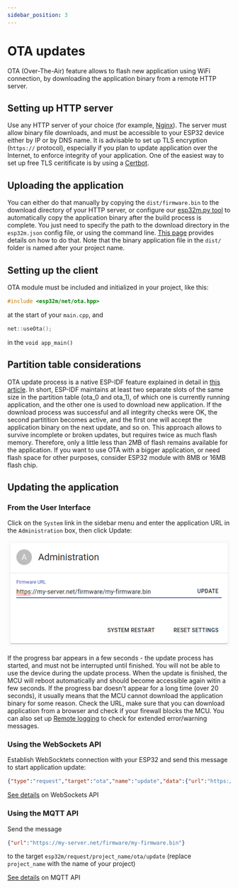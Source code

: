 ```yaml
---
sidebar_position: 3
---
```


# OTA updates

OTA (Over-The-Air) feature allows to flash new application using WiFi connection, by downloading the application binary from a remote HTTP server.

## Setting up HTTP server
Use any HTTP server of your choice (for example, [Nginx](//www.nginx.com/)). The server must allow binary file downloads, and must be accessible to your ESP32 device either by IP or by DNS name. It is advisable to set up TLS encryption (`https://` protocol), especially if you plan to update application over the Internet, to enforce integrity of your application. One of the easiest way to set up free TLS ceritificate is by using a [Certbot](//certbot.eff.org/).

## Uploading the application
You can either do that manually by copying the `dist/firmware.bin` to the download directory of your HTTP server, or configure our [esp32m.py tool](/docs/reference/esp32m-py) to automatically copy the application binary after the build process is complete. You just need to specify the path to the download directory in the `esp32m.json` config file, or using the command line. [This page](/docs/reference/esp32m-py) provides details on how to do that. Note that the binary application file in the `dist/` folder is named after your project name.

## Setting up the client
OTA module must be included and initialized in your project, like this:
```cpp
#include <esp32m/net/ota.hpp>
```
at the start of your `main.cpp`, and 

```cpp
net::useOta();
```
in the `void app_main()`

## Partition table considerations

OTA update process is a native ESP-IDF feature explained in detail in [this article](//docs.espressif.com/projects/esp-idf/en/latest/esp32/api-reference/system/ota.html). In short, ESP-IDF maintains at least two separate slots of the same size in the partition table (ota_0 and ota_1), of which one is currently running application, and the other one is used to download new application. If the download process was successful and all integrity checks were OK, the second partitition becomes active, and the first one will accept the 
application binary on the next update, and so on. This approach allows to survive incomplete or broken updates, but requires twice as much flash memory. Therefore, only a little less than 2MB of flash remains available for the application. If you want to use OTA with a bigger application, or need flash space for other purposes, consider ESP32 module with 8MB or 16MB flash chip.
 
## Updating the application

### From the User Interface

Click on the `System` link in the sidebar menu and enter the application URL in the `Administration` box, then click Update:

![administration](../../static/img/administration.png)

If the progress bar appears in a few seconds - the update process has started, and must not be interrupted until finished. You will not be able to use the device during the update process. When the update is finished, the MCU will reboot automatically and should become accessible again witin a few seconds. If the progress bar doesn't appear for a long time (over 20 seconds), it usually means that the MCU cannot download the application binary for some reason. Check the URL, make sure that you can download application from a browser and check if your firewall blocks the MCU. You can also set up [Remote logging](/docs/tutorial/remote-logging) to check for extended error/warning messages.

### Using the WebSockets API

Establish WebSocktets connection with your ESP32 and send this message to start application update:
```json
{"type":"request","target":"ota","name":"update","data":{"url":"https://my-server.net/firmware/my-firmware.bin"}}
```
[See details](/docs/reference/api#websockets) on WebSockets API

### Using the MQTT API

Send the message 

```json
{"url":"https://my-server.net/firmware/my-firmware.bin"}
```

to the target `esp32m/request/project_name/ota/update` (replace `project_name` with the name of your project)

[See details](/docs/reference/api#mqtt) on MQTT API